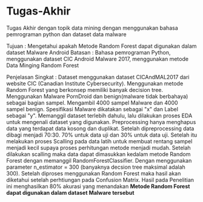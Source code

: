 # Tugas-Akhir
Tugas Akhir dengan topik data mining dengan menggunakan bahasa pemrograman python dan dataset data malware 

Tujuan : Mengetahui apakah Metode Random Forest dapat digunakan dalam dataset Malware Android
Batasan : Bahasa pemrograman Python, menggunakan dataset CIC Android Malware 2017, menggunakan metode Data Minging Random Forest

Penjelasan Singkat  : Dataset menggunakan dataset CICAndMAL2017 dari website CIC (Canadian Institute Cybersecurity). Menggunakan metode Random Forest yang berkonsep memiliki banyak                              decision tree. Menggunakan Malware PornDroid dan benign(malware tidak berbahaya) sebagai bagian sampel. Mengambil 4000 sampel Malware dan 4000 sampel benign.                               Spesifikasi Malware dikatakan sebagai "x" dan Label sebagai "y".
                      Memanggil dataset terlebih dahulu, lalu dilakukan proses EDA untuk mengenali dataset yang digunakan. Preprocessing hanya menghapus data yang terdapat data kosong dan                       duplikat. Setelah dipreprocessing data dibagi menjadi 70:30. 70% untuk data uji dan 30% untuk data uji.
                      Setelah itu melakukan proses Scalling pada data latih untuk membuat rentang sampel menjadi kecil supaya proses perhitungan metode menjadi mudah. 
                      Setelah dilakukan scalling maka data dapat dimasukkan kedalam metode Random Forest dengan memanggil RandomForestClassifier. Dengan menggunakan parameter n_estimator                        = 300 (banyaknya decsion tree maksimal adalah 300). Setelah diproses menggunakan Random Forest maka hasil akan diketahui setelah perhtiungan pada Confusion Matrix.
                      Hasil pada Penelitian ini menghasilkan 80% akurasi yang menandakan **Metode Random Forest dapat digunakan dalam dataset Malware tersebut** 
